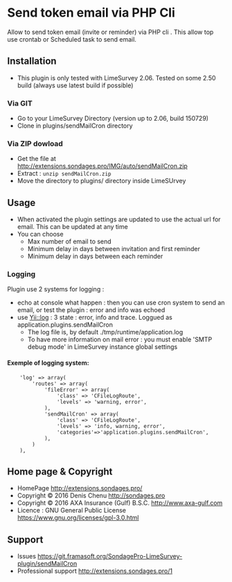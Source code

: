 # Send token email via PHP Cli
Allow to send token email (invite or reminder) via PHP cli . This allow top use crontab or Scheduled task to send email.

## Installation

- This plugin is only tested with LimeSurvey 2.06. Tested on some 2.50 build (always use latest build if possible)

### Via GIT
- Go to your LimeSurvey Directory (version up to 2.06, build 150729)
- Clone in plugins/sendMailCron directory

### Via ZIP dowload
- Get the file at http://extensions.sondages.pro/IMG/auto/sendMailCron.zip
- Extract : `unzip sendMailCron.zip`
- Move the directory to plugins/ directory inside LimeSUrvey

## Usage

- When activated the plugin settings are updated to use the actual url for email. This can be updated at any time
- You can choose
  - Max number of email to send
  - Minimum delay in days between invitation and first reminder
  - Minimum delay in days between each reminder

### Logging
Plugin use 2 systems for logging :
- echo at console what happen : then you can use cron system to send an email, or test the plugin : error and info was echoed
- use [Yii::log](http://www.yiiframework.com/doc/guide/1.1/en/topics.logging) : 3 state : error, info and trace. Loggued as application.plugins.sendMailCron
  - The log file is, by default ./tmp/runtime/application.log
  - To have more information on mail error : you must enable 'SMTP debug mode' in LimeSurvey instance global settings

#### Exemple of logging system:

  ````
      'log' => array(
          'routes' => array(
              'fileError' => array(
                  'class' => 'CFileLogRoute',
                  'levels' => 'warning, error',
              ),
              'sendMailCron' => array(
                  'class' => 'CFileLogRoute',
                  'levels' => 'info, warning, error',
                  'categories'=>'application.plugins.sendMailCron',
              ),
          )
      ),
  ````



## Home page & Copyright
- HomePage <http://extensions.sondages.pro/>
- Copyright © 2016 Denis Chenu <http://sondages.pro>
- Copyright © 2016 AXA Insurance (Gulf) B.S.C. <http://www.axa-gulf.com>
- Licence : GNU General Public License <https://www.gnu.org/licenses/gpl-3.0.html>

## Support
- Issues <https://git.framasoft.org/SondagePro-LimeSurvey-plugin/sendMailCron>
- Professional support <http://extensions.sondages.pro/1>

